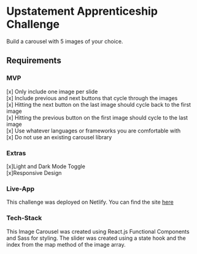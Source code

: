# Upstatement Apprenticeship Challenge

Build a carousel with 5 images of your choice.

## Requirements

### MVP

[x] Only include one image per slide
<br />
[x] Include previous and next buttons that cycle through the images
<br />
[x] Hitting the next button on the last image should cycle back to the first image
<br />
[x] Hitting the previous button on the first image should cycle to the last image
<br />
[x] Use whatever languages or frameworks you are comfortable with
<br />
[x] Do not use an existing carousel library

### Extras

[x]Light and Dark Mode Toggle
<br />
[x]Responsive Design

### Live-App

This challenge was deployed on Netlify. You can find the site [here](https://upstatement-challenge.netlify.app)

### Tech-Stack

This Image Carousel was created using React.js Functional Components and Sass for styling. The slider was created using a state hook and the index from the map method of the image array.
